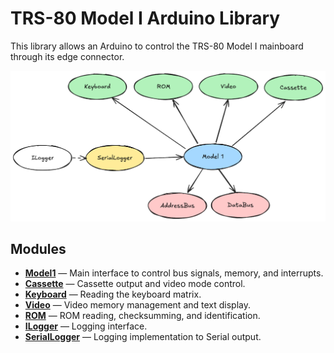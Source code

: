 # TRS-80 Model I Arduino Library

This library allows an Arduino to control the TRS-80 Model I mainboard through its edge connector.

![Overview](..//Images/Overview.png)

## Modules

- [**Model1**](Model1.md) — Main interface to control bus signals, memory, and interrupts.
- [**Cassette**](Cassette.md) — Cassette output and video mode control.
- [**Keyboard**](Keyboard.md) — Reading the keyboard matrix.
- [**Video**](Video.md) — Video memory management and text display.
- [**ROM**](ROM.md) — ROM reading, checksumming, and identification.
- [**ILogger**](ILogger.md) — Logging interface.
- [**SerialLogger**](SerialLogger.md) — Logging implementation to Serial output.
